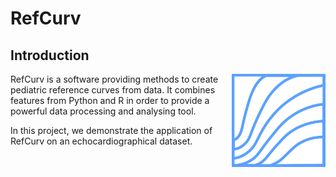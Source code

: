 # RefCurv

## Introduction

<img align="right" src=/logo/refcurv_logo.png width=150px>

RefCurv is a software providing methods to create pediatric reference curves from data. It combines features from Python and R in order to provide a powerful data processing and analysing tool.

In this project, we demonstrate the application of RefCurv on an echocardiographical dataset.
